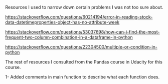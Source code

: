 Resources I used to narrow down certain problems I was not too sure about. 

https://stackoverflow.com/questions/60214194/error-in-reading-stock-data-datetimeproperties-object-has-no-attribute-week

https://stackoverflow.com/questions/53037698/how-can-i-find-the-most-frequent-two-column-combination-in-a-dataframe-in-python

https://stackoverflow.com/questions/22304500/multiple-or-condition-in-python

The rest of resources I consulted from the Pandas course in Udacity for this course. 

1- Added comments in main function to describe what each function does. 

